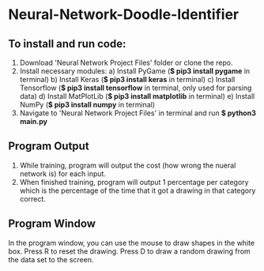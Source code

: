 # Neural-Network-Doodle-Identifier
 
## To install and run code:
  1) Download 'Neural Network Project Files' folder or clone the repo.
  2) Install necessary modules:
     a) Install PyGame (**$ pip3 install pygame** in terminal)
     b) Install Keras (**$ pip3 install keras** in terminal)
     c) Install Tensorflow (**$ pip3 install tensorflow** in terminal, only used for parsing data)
     d) Install MatPlotLib (**$ pip3 install matplotlib** in terminal)
     e) Install NumPy (**$ pip3 install numpy** in terminal)
  3) Navigate to 'Neural Network Project Files' in terminal and run **$ python3 main.py**

## Program Output
1) While training, program will output the cost (how wrong the nueral network is) for each input.
2) When finished training, program will output 1 percentage per category which is the percentage of the time that it got a drawing in that category correct.

## Program Window
In the program window, you can use the mouse to draw shapes in the white box. 
Press R to reset the drawing.
Press D to draw a random drawing from the data set to the screen.
